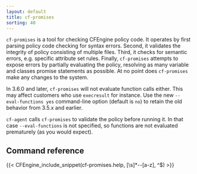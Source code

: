 ```yaml
---
layout: default
title: cf-promises
sorting: 40
---
```


`cf-promises` is a tool for checking CFEngine policy code. It operates by
first parsing policy code checking for syntax errors. Second, it validates the
integrity of policy consisting of multiple files. Third, it checks for
semantic errors, e.g. specific attribute set rules. Finally, `cf-promises`
attempts to expose errors by partially evaluating the policy, resolving as
many variable and classes promise statements as possible. At no point does
`cf-promises` make any changes to the system.

In 3.6.0 and later, `cf-promises` will not evaluate function calls
either. This may affect customers who use `execresult` for instance.
Use the new `--eval-functions yes` command-line option (default is
`no`) to retain the old behavior from 3.5.x and earlier.

`cf-agent` calls `cf-promises` to validate the policy before running
it. In that case `--eval-functions` is not specified, so functions
are not evaluated prematurely (as you would expect).

## Command reference

{{< CFEngine_include_snippet(cf-promises.help, [\s]*--[a-z], ^$) >}}
